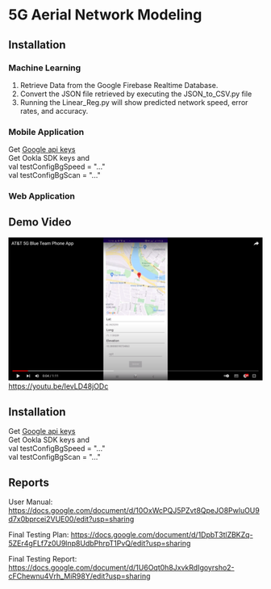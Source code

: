 # 5G Aerial Network Modeling

## Installation

### Machine Learning

1. Retrieve Data from the Google Firebase Realtime Database.
2. Convert the JSON file retrieved by executing the JSON_to_CSV.py file
3. Running the Linear_Reg.py will show predicted network speed, error rates, and accuracy.

### Mobile Application

Get [Google api keys](https://console.cloud.google.com/apis/enableflow?apiid=maps_android_backend&keyType=CLIENT_SIDE_ANDROID&r=09:99:E5:A3:47:98:40:10:17:0B:8F:3C:53:11:58:19:1C:62:AE:CA;com.example.myapplication&project=capable-code-313408&pli=1)<br />
Get Ookla SDK keys and<br />
val testConfigBgSpeed = "..."<br />
val testConfigBgScan =  "..."

### Web Application

## Demo Video

[![IMAGE](https://github.com/Charlieletscode/AtntBlueTeamApp/blob/master/Untitled.png)](https://youtu.be/IevLD48jODc)
https://youtu.be/IevLD48jODc

## Installation <br />
Get [Google api keys](https://console.cloud.google.com/apis/enableflow?apiid=maps_android_backend&keyType=CLIENT_SIDE_ANDROID&r=09:99:E5:A3:47:98:40:10:17:0B:8F:3C:53:11:58:19:1C:62:AE:CA;com.example.myapplication&project=capable-code-313408&pli=1)<br />
Get Ookla SDK keys and<br />
val testConfigBgSpeed = "..."<br />
val testConfigBgScan =  "..."<br />

## Reports

User Manual:
https://docs.google.com/document/d/10OxWcPQJ5PZvt8QpeJO8PwluOU9d7x0bprcei2VUE00/edit?usp=sharing

Final Testing Plan:
https://docs.google.com/document/d/1DpbT3tlZBKZq-5ZEr4gFLf7z0U9lnp8UdbPhrpT1PvQ/edit?usp=sharing

Final Testing Report: 
https://docs.google.com/document/d/1U6Oqt0h8JxvkRdIgoyrsho2-cFChewnu4Vrh_MiR98Y/edit?usp=sharing
